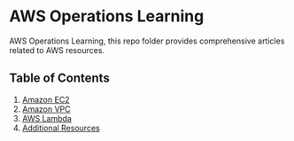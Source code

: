# AWS Operations Learning

AWS Operations Learning, this repo folder provides comprehensive articles related to AWS resources. 

## Table of Contents

1. [Amazon EC2](#amazon-ec2)
2. [Amazon VPC](#amazon-vpc)
3. [AWS Lambda](#aws-lambda)
4. [Additional Resources](#additional-resources)